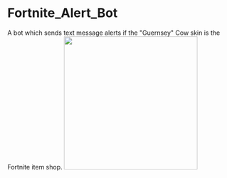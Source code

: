 # Fortnite_Alert_Bot
A bot which sends text message alerts if the "Guernsey" Cow skin is the Fortnite item shop.
<img width="300" src="https://github.com/Nrxszv0/Fortnite_Cow_Skin_Bot/assets/58677365/fa091f64-c4f8-4423-b09b-433823ebe9f8">

